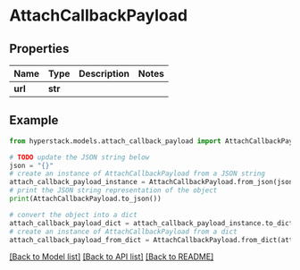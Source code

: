 # AttachCallbackPayload


## Properties

Name | Type | Description | Notes
------------ | ------------- | ------------- | -------------
**url** | **str** |  | 

## Example

```python
from hyperstack.models.attach_callback_payload import AttachCallbackPayload

# TODO update the JSON string below
json = "{}"
# create an instance of AttachCallbackPayload from a JSON string
attach_callback_payload_instance = AttachCallbackPayload.from_json(json)
# print the JSON string representation of the object
print(AttachCallbackPayload.to_json())

# convert the object into a dict
attach_callback_payload_dict = attach_callback_payload_instance.to_dict()
# create an instance of AttachCallbackPayload from a dict
attach_callback_payload_from_dict = AttachCallbackPayload.from_dict(attach_callback_payload_dict)
```
[[Back to Model list]](../README.md#documentation-for-models) [[Back to API list]](../README.md#documentation-for-api-endpoints) [[Back to README]](../README.md)


